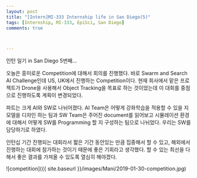 ```yaml
---
layout: post
title: "[Intern]MI-333 Internship life in San Diego(5)"
tags: [Internship, MI-333, EpiSci, San Diego]
comments: true



---
```


인턴 일기 in San Diego 5번째...

오늘은 흥미로운 Competition에 대해서 회의를 진행했다. 바로 Swarm and Search AI Challenge인데 US, UK에서 진행하는 Competition이다. 현재 회사에서 맡은 프로젝트가 Drone을 사용해서 Object Tracking을 목표로 하는 것이었는데 이 대회를 중점으로 진행하도록 계획이 변경되었다. 

파트는 크게 AI와 SW로 나뉘어졌다. AI Team은 어떻게 강화학습을 적용할 수 있을 지 모델을 디자인 하는 팀과 SW Team은 주어진 document를 읽어보고 시뮬레이션 환경에 대해서 어떻게 SW를 Programming 할 지 구성하는 팀으로 나뉘었다. 우리는 SW를 담당하기로 하였다. 

인턴십 기간 진행되는 대회라서 짧은 기간 동안있는 만큼 집중해서 할 수 있고, 해외에서 진행하는 대회에 참가하는 것이기 때문에 좋은 기회라고 생각했다. 할 수 있는 최선을 다해서 좋은 결과를 가져올 수 있도록 열심히 해야겠다. 

![competition]({{ site.baseurl }}/images/Mani/2019-01-30-competition.jpg)